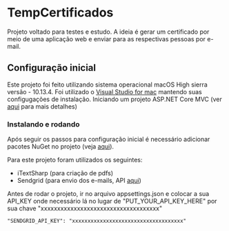 # TempCertificados

Projeto voltado para testes e estudo. A ideia é gerar um certificado por meio de uma aplicação web e enviar para as respectivas pessoas por e-mail.

## Configuração inicial

Este projeto foi feito utilizando sistema operacional macOS High sierra versão - 10.13.4.
Foi utilizado o [Visual Studio for mac](https://visualstudio.microsoft.com/vs/mac/) mantendo suas configugações de instalação. Iniciando um projeto ASP.NET Core MVC (ver [aqui](https://docs.microsoft.com/pt-br/aspnet/core/tutorials/first-mvc-app-mac/start-mvc?view=aspnetcore-2.1) para mais detalhes)

### Instalando e rodando

Após seguir os passos para configuração inicial é necessário adicionar pacotes NuGet no projeto (veja [aqui](https://docs.microsoft.com/pt-br/visualstudio/mac/nuget-walkthrough)).

Para este projeto foram utilizados os seguintes:

* iTextSharp (para criação de pdfs)
* Sendgrid (para envio dos e-mails, API [aqui](https://sendgrid.com/docs/API_Reference/index.html))

Antes de rodar o projeto, ir no arquivo appsettings.json e colocar a sua API_KEY onde necessário lá no lugar de "PUT_YOUR_API_KEY_HERE" por sua chave "xxxxxxxxxxxxxxxxxxxxxxxxxxxxxxxxxxxx"

```
"SENDGRID_API_KEY": "xxxxxxxxxxxxxxxxxxxxxxxxxxxxxxxxxxxx" 
```
